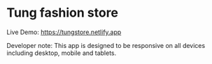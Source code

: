 # Tung fashion store
Live Demo: https://tungstore.netlify.app

Developer note: This app is designed to be responsive on all devices including desktop, mobile and tablets. 
